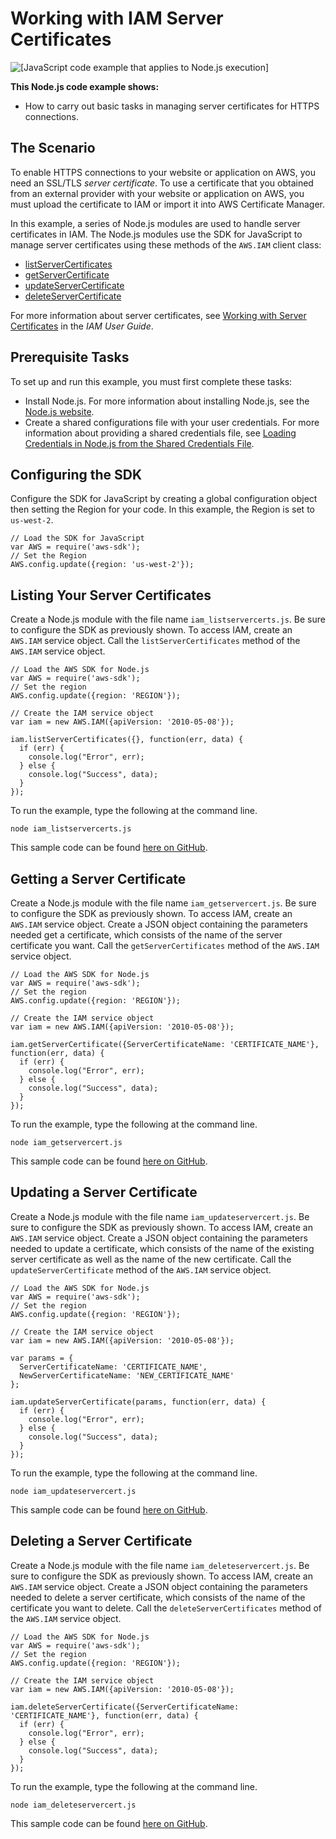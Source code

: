 # Working with IAM Server Certificates<a name="iam-examples-server-certificates"></a>

![\[JavaScript code example that applies to Node.js execution\]](http://docs.aws.amazon.com/sdk-for-javascript/v2/developer-guide/images/nodeicon.png)

**This Node\.js code example shows:**
+ How to carry out basic tasks in managing server certificates for HTTPS connections\.

## The Scenario<a name="iam-examples-server-certificates-scenario"></a>

To enable HTTPS connections to your website or application on AWS, you need an SSL/TLS *server certificate*\. To use a certificate that you obtained from an external provider with your website or application on AWS, you must upload the certificate to IAM or import it into AWS Certificate Manager\.

In this example, a series of Node\.js modules are used to handle server certificates in IAM\. The Node\.js modules use the SDK for JavaScript to manage server certificates using these methods of the `AWS.IAM` client class:
+ [listServerCertificates](https://docs.aws.amazon.com/AWSJavaScriptSDK/latest/AWS/IAM.html#listServerCertificates-property)
+ [getServerCertificate](https://docs.aws.amazon.com/AWSJavaScriptSDK/latest/AWS/IAM.html#getServerCertificate-property)
+ [updateServerCertificate](https://docs.aws.amazon.com/AWSJavaScriptSDK/latest/AWS/IAM.html#updateServerCertificate-property)
+ [deleteServerCertificate](https://docs.aws.amazon.com/AWSJavaScriptSDK/latest/AWS/IAM.html#deleteServerCertificate-property)

For more information about server certificates, see [Working with Server Certificates](https://docs.aws.amazon.com/IAM/latest/UserGuide/id_credentials_server-certs.html) in the *IAM User Guide*\.

## Prerequisite Tasks<a name="iam-examples-server-certificates-prerequisites"></a>

To set up and run this example, you must first complete these tasks:
+ Install Node\.js\. For more information about installing Node\.js, see the [Node\.js website](https://nodejs.org)\.
+ Create a shared configurations file with your user credentials\. For more information about providing a shared credentials file, see [Loading Credentials in Node\.js from the Shared Credentials File](loading-node-credentials-shared.md)\.

## Configuring the SDK<a name="iam-examples-server-certificates-configure-sdk"></a>

Configure the SDK for JavaScript by creating a global configuration object then setting the Region for your code\. In this example, the Region is set to `us-west-2`\.

```
// Load the SDK for JavaScript
var AWS = require('aws-sdk');
// Set the Region 
AWS.config.update({region: 'us-west-2'});
```

## Listing Your Server Certificates<a name="iam-examples-server-certificates-listing"></a>

Create a Node\.js module with the file name `iam_listservercerts.js`\. Be sure to configure the SDK as previously shown\. To access IAM, create an `AWS.IAM` service object\. Call the `listServerCertificates` method of the `AWS.IAM` service object\.

```
// Load the AWS SDK for Node.js
var AWS = require('aws-sdk');
// Set the region 
AWS.config.update({region: 'REGION'});

// Create the IAM service object
var iam = new AWS.IAM({apiVersion: '2010-05-08'});

iam.listServerCertificates({}, function(err, data) {
  if (err) {
    console.log("Error", err);
  } else {
    console.log("Success", data);
  }
});
```

To run the example, type the following at the command line\.

```
node iam_listservercerts.js
```

This sample code can be found [here on GitHub](https://github.com/awsdocs/aws-doc-sdk-examples/blob/master/javascript/example_code/iam/iam_listservercerts.js)\.

## Getting a Server Certificate<a name="iam-examples-server-certificates-getting"></a>

Create a Node\.js module with the file name `iam_getservercert.js`\. Be sure to configure the SDK as previously shown\. To access IAM, create an `AWS.IAM` service object\. Create a JSON object containing the parameters needed get a certificate, which consists of the name of the server certificate you want\. Call the `getServerCertificates` method of the `AWS.IAM` service object\.

```
// Load the AWS SDK for Node.js
var AWS = require('aws-sdk');
// Set the region 
AWS.config.update({region: 'REGION'});

// Create the IAM service object
var iam = new AWS.IAM({apiVersion: '2010-05-08'});

iam.getServerCertificate({ServerCertificateName: 'CERTIFICATE_NAME'}, function(err, data) {
  if (err) {
    console.log("Error", err);
  } else {
    console.log("Success", data);
  }
});
```

To run the example, type the following at the command line\.

```
node iam_getservercert.js
```

This sample code can be found [here on GitHub](https://github.com/awsdocs/aws-doc-sdk-examples/blob/master/javascript/example_code/iam/iam_getservercert.js)\.

## Updating a Server Certificate<a name="iam-examples-server-certificates-updating"></a>

Create a Node\.js module with the file name `iam_updateservercert.js`\. Be sure to configure the SDK as previously shown\. To access IAM, create an `AWS.IAM` service object\. Create a JSON object containing the parameters needed to update a certificate, which consists of the name of the existing server certificate as well as the name of the new certificate\. Call the `updateServerCertificate` method of the `AWS.IAM` service object\.

```
// Load the AWS SDK for Node.js
var AWS = require('aws-sdk');
// Set the region 
AWS.config.update({region: 'REGION'});

// Create the IAM service object
var iam = new AWS.IAM({apiVersion: '2010-05-08'});

var params = {
  ServerCertificateName: 'CERTIFICATE_NAME',
  NewServerCertificateName: 'NEW_CERTIFICATE_NAME'
};

iam.updateServerCertificate(params, function(err, data) {
  if (err) {
    console.log("Error", err);
  } else {
    console.log("Success", data);
  }
});
```

To run the example, type the following at the command line\.

```
node iam_updateservercert.js
```

This sample code can be found [here on GitHub](https://github.com/awsdocs/aws-doc-sdk-examples/blob/master/javascript/example_code/iam/iam_updateservercert.js)\.

## Deleting a Server Certificate<a name="iam-examples-server-certificates-deleting"></a>

Create a Node\.js module with the file name `iam_deleteservercert.js`\. Be sure to configure the SDK as previously shown\. To access IAM, create an `AWS.IAM` service object\. Create a JSON object containing the parameters needed to delete a server certificate, which consists of the name of the certificate you want to delete\. Call the `deleteServerCertificates` method of the `AWS.IAM` service object\.

```
// Load the AWS SDK for Node.js
var AWS = require('aws-sdk');
// Set the region 
AWS.config.update({region: 'REGION'});

// Create the IAM service object
var iam = new AWS.IAM({apiVersion: '2010-05-08'});

iam.deleteServerCertificate({ServerCertificateName: 'CERTIFICATE_NAME'}, function(err, data) {
  if (err) {
    console.log("Error", err);
  } else {
    console.log("Success", data);
  }
});
```

To run the example, type the following at the command line\.

```
node iam_deleteservercert.js
```

This sample code can be found [here on GitHub](https://github.com/awsdocs/aws-doc-sdk-examples/blob/master/javascript/example_code/iam/iam_deleteservercert.js)\.